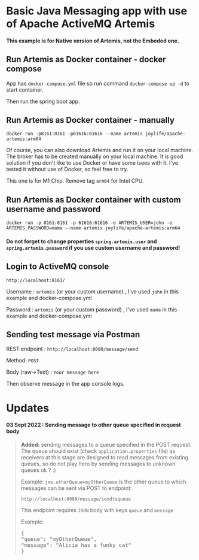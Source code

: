# Basic Java Messaging app with use of Apache ActiveMQ Artemis
#### This example is for Native version of Artemis, not the Embeded one.

## Run Artemis as Docker container - docker compose
App has `docker-compose.yml` file so run command `docker-compose up -d` to start container.

Then run the spring boot app. 

## Run Artemis as Docker container - manually
`docker run -p8161:8161 -p61616:61616 --name artemis joylife/apache-artemis:arm64`

Of course, you can also download Artemis and run it on your local machine. The broker has to be created manually on your local machine. It is good solution if you don't like to use Docker or have some isees
with it. I've tested it without use of Docker, so feel free to try.

This one is for M1 Chip. Remove tag `arm64` for Intel CPU.

## Run Artemis as Docker container with custom username and password

`docker run -p 8161:8161 -p 61616:61616 -e ARTEMIS_USER=john -e ARTEMIS_PASSWORD=mama --name artemis joylife/apache-artemis:arm64`

#### Do not forget to change properties `spring.artemis.user` and `spring.artemis.password` if you use custom username and password!



## Login to ActiveMQ console
`http://localhost:8161/`

Username : `artemis` (or your custom username) , I've used `john` in this example and docker-compose.yml
 
Password : `artemis` (or your custom password) , I've used `mama` in this example and docker-compose.yml

## Sending test message via Postman

REST endpoint : `http://localhost:8080/message/send`

Method: `POST`

Body (raw->Text) : `Your message here`

Then observe message in the app console logs. 

# Updates

#### 03 Sept 2022 :  Sending message to other queue specified in request body

>**Added:** sending messages to a queue specified in the POST request. The queue should exist (check `application.properties` file) as receivers at this stage are 
> designed to read messages from existing queues, so do not play hero by sending messages to unknown queues ok ? :)
> 
> Example:
`jms.otherQueue=myOtherQueue` is the other queue to which messages can be sent via POST to endpoint: 
> 
> `http://localhost:8080/message/sendtoqueue`
>
>This endpoint requires `JSON` body with keys `queue` and `message`
> 
> Example:
><pre>{
>"queue": "myOtherQueue", 
>"message": "Alicia has a funky cat"
>}</pre>